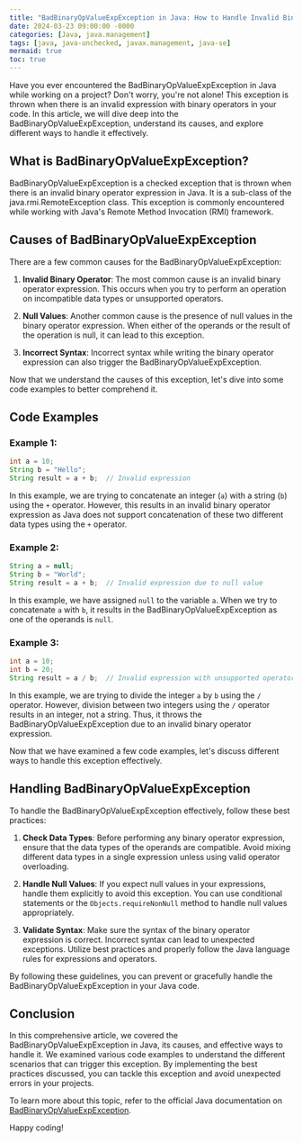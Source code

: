 ```yaml
---
title: "BadBinaryOpValueExpException in Java: How to Handle Invalid Binary Operator Expressions"
date: 2024-03-23 09:00:00 -0000
categories: [Java, java.management]
tags: [java, java-unchecked, javax.management, java-se]
mermaid: true
toc: true
---
```



Have you ever encountered the BadBinaryOpValueExpException in Java while working on a project? Don't worry, you're not alone! This exception is thrown when there is an invalid expression with binary operators in your code. In this article, we will dive deep into the BadBinaryOpValueExpException, understand its causes, and explore different ways to handle it effectively.

## What is BadBinaryOpValueExpException?

BadBinaryOpValueExpException is a checked exception that is thrown when there is an invalid binary operator expression in Java. It is a sub-class of the java.rmi.RemoteException class. This exception is commonly encountered while working with Java's Remote Method Invocation (RMI) framework.

## Causes of BadBinaryOpValueExpException

There are a few common causes for the BadBinaryOpValueExpException:

1. **Invalid Binary Operator**: The most common cause is an invalid binary operator expression. This occurs when you try to perform an operation on incompatible data types or unsupported operators.

2. **Null Values**: Another common cause is the presence of null values in the binary operator expression. When either of the operands or the result of the operation is null, it can lead to this exception.

3. **Incorrect Syntax**: Incorrect syntax while writing the binary operator expression can also trigger the BadBinaryOpValueExpException.

Now that we understand the causes of this exception, let's dive into some code examples to better comprehend it.

## Code Examples

### Example 1:

```java
int a = 10;
String b = "Hello";
String result = a + b;  // Invalid expression
```

In this example, we are trying to concatenate an integer (`a`) with a string (`b`) using the `+` operator. However, this results in an invalid binary operator expression as Java does not support concatenation of these two different data types using the `+` operator.

### Example 2:

```java
String a = null;
String b = "World";
String result = a + b;  // Invalid expression due to null value
```

In this example, we have assigned `null` to the variable `a`. When we try to concatenate `a` with `b`, it results in the BadBinaryOpValueExpException as one of the operands is `null`.

### Example 3:

```java
int a = 10;
int b = 20;
String result = a / b;  // Invalid expression with unsupported operator
```

In this example, we are trying to divide the integer `a` by `b` using the `/` operator. However, division between two integers using the `/` operator results in an integer, not a string. Thus, it throws the BadBinaryOpValueExpException due to an invalid binary operator expression.

Now that we have examined a few code examples, let's discuss different ways to handle this exception effectively.

## Handling BadBinaryOpValueExpException

To handle the BadBinaryOpValueExpException effectively, follow these best practices:

1. **Check Data Types**: Before performing any binary operator expression, ensure that the data types of the operands are compatible. Avoid mixing different data types in a single expression unless using valid operator overloading.

2. **Handle Null Values**: If you expect null values in your expressions, handle them explicitly to avoid this exception. You can use conditional statements or the `Objects.requireNonNull` method to handle null values appropriately.

3. **Validate Syntax**: Make sure the syntax of the binary operator expression is correct. Incorrect syntax can lead to unexpected exceptions. Utilize best practices and properly follow the Java language rules for expressions and operators.

By following these guidelines, you can prevent or gracefully handle the BadBinaryOpValueExpException in your Java code.

## Conclusion

In this comprehensive article, we covered the BadBinaryOpValueExpException in Java, its causes, and effective ways to handle it. We examined various code examples to understand the different scenarios that can trigger this exception. By implementing the best practices discussed, you can tackle this exception and avoid unexpected errors in your projects.

To learn more about this topic, refer to the official Java documentation on [BadBinaryOpValueExpException](https://docs.oracle.com/en/java/javase/11/docs/api/java.management/javax/management/BadBinaryOpValueExpException.html).

Happy coding!